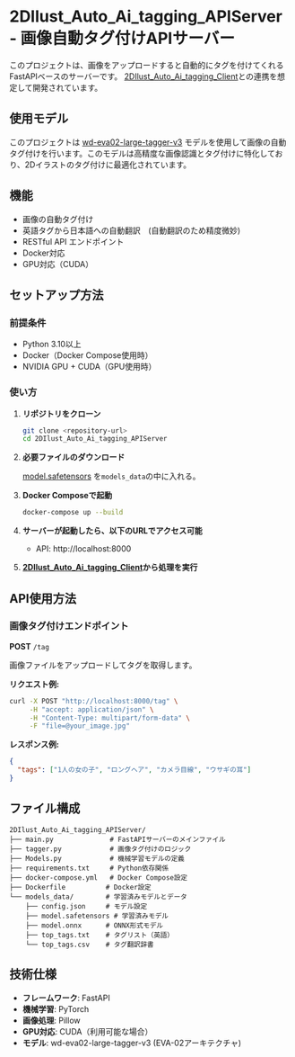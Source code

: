 # 2DIlust_Auto_Ai_tagging_APIServer - 画像自動タグ付けAPIサーバー

このプロジェクトは、画像をアップロードすると自動的にタグを付けてくれるFastAPIベースのサーバーです。
[2DIlust_Auto_Ai_tagging_Client](https://github.com/sabiaka/2DIlust_Auto_Ai_tagging_Client)との連携を想定して開発されています。

## 使用モデル

このプロジェクトは [wd-eva02-large-tagger-v3](https://huggingface.co/SmilingWolf/wd-eva02-large-tagger-v3/tree/main) モデルを使用して画像の自動タグ付けを行います。このモデルは高精度な画像認識とタグ付けに特化しており、2Dイラストのタグ付けに最適化されています。

## 機能

- 画像の自動タグ付け
- 英語タグから日本語への自動翻訳　(自動翻訳のため精度微妙)
- RESTful API エンドポイント
- Docker対応
- GPU対応（CUDA）

## セットアップ方法

### 前提条件

- Python 3.10以上
- Docker（Docker Compose使用時）
- NVIDIA GPU + CUDA（GPU使用時）

### 使い方

1. **リポジトリをクローン**
   ```bash
   git clone <repository-url>
   cd 2DIlust_Auto_Ai_tagging_APIServer
   ```

2. **必要ファイルのダウンロード**

   [model.safetensors](https://huggingface.co/SmilingWolf/wd-eva02-large-tagger-v3/resolve/main/model.safetensors?download=true) を`models_data`の中に入れる。

2. **Docker Composeで起動**
   ```bash
   docker-compose up --build
   ```

3. **サーバーが起動したら、以下のURLでアクセス可能**
   - API: http://localhost:8000

4. **[2DIlust_Auto_Ai_tagging_Client](https://github.com/sabiaka/2DIlust_Auto_Ai_tagging_Client)から処理を実行**



## API使用方法

### 画像タグ付けエンドポイント

**POST** `/tag`

画像ファイルをアップロードしてタグを取得します。

**リクエスト例:**
```bash
curl -X POST "http://localhost:8000/tag" \
     -H "accept: application/json" \
     -H "Content-Type: multipart/form-data" \
     -F "file=@your_image.jpg"
```

**レスポンス例:**
```json
{
  "tags": ["1人の女の子", "ロングヘア", "カメラ目線", "ウサギの耳"]
}
```

## ファイル構成

```
2DIlust_Auto_Ai_tagging_APIServer/
├── main.py              # FastAPIサーバーのメインファイル
├── tagger.py            # 画像タグ付けのロジック
├── Models.py            # 機械学習モデルの定義
├── requirements.txt     # Python依存関係
├── docker-compose.yml   # Docker Compose設定
├── Dockerfile          # Docker設定
└── models_data/        # 学習済みモデルとデータ
    ├── config.json     # モデル設定
    ├── model.safetensors # 学習済みモデル
    ├── model.onnx      # ONNX形式モデル
    ├── top_tags.txt    # タグリスト（英語）
    └── top_tags.csv    # タグ翻訳辞書
```

## 技術仕様

- **フレームワーク**: FastAPI
- **機械学習**: PyTorch
- **画像処理**: Pillow
- **GPU対応**: CUDA（利用可能な場合）
- **モデル**: wd-eva02-large-tagger-v3 (EVA-02アーキテクチャ)